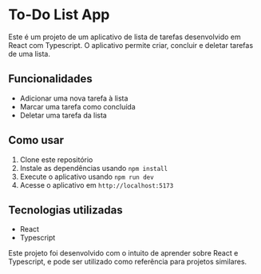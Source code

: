 # To-Do List App

Este é um projeto de um aplicativo de lista de tarefas desenvolvido em React com Typescript. O aplicativo permite criar, concluir e deletar tarefas de uma lista.

## Funcionalidades

- Adicionar uma nova tarefa à lista
- Marcar uma tarefa como concluída
- Deletar uma tarefa da lista

## Como usar

1. Clone este repositório
2. Instale as dependências usando `npm install`
3. Execute o aplicativo usando `npm run dev`
4. Acesse o aplicativo em `http://localhost:5173`

## Tecnologias utilizadas

- React
- Typescript

Este projeto foi desenvolvido com o intuito de aprender sobre React e Typescript, e pode ser utilizado como referência para projetos similares.
